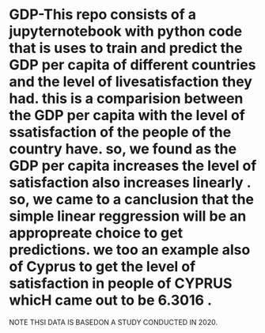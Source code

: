 # GDP-This repo consists of a  jupyternotebook with python code that is uses to train and predict the GDP  per capita of different countries and the level of livesatisfaction they had. this is a comparision between the GDP per capita with the level of ssatisfaction of the people of the country have. so, we found as the GDP per capita increases the level of satisfaction also increases linearly . so, we came to a canclusion that  the simple linear reggression will be an appropreate choice to get predictions. we too an example also of Cyprus to get the level of satisfaction in people of CYPRUS  whicH came out to be 6.3016 .
NOTE THSI DATA IS BASEDON A STUDY CONDUCTED IN  2020.
